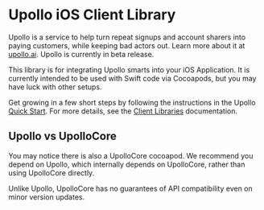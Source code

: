 # Upollo iOS Client Library

Upollo is a service to help turn repeat signups and account sharers into
paying customers, while keeping bad actors out. Learn more about it at
[upollo.ai](https://upollo.ai). Upollo is currently in beta release.

This library is for integrating Upollo smarts into your iOS Application.
It is currently intended to be used with Swift code via Cocoapods, but you
may have luck with other setups.

Get growing in a few short steps by following the instructions in the
Upollo [Quick Start](https://upollo.ai/docs/quick-start). For more
details, see the
[Client Libraries](https://upollo.ai/docs/reference/client-libraries)
documentation.

## Upollo vs UpolloCore

You may notice there is also a UpolloCore cocoapod. We recommend you depend
on Upollo, which internally depends on UpolloCore, rather than using
UpolloCore directly.

Unlike Upollo, UpolloCore has no guarantees of API compatibility even
on minor version updates.
